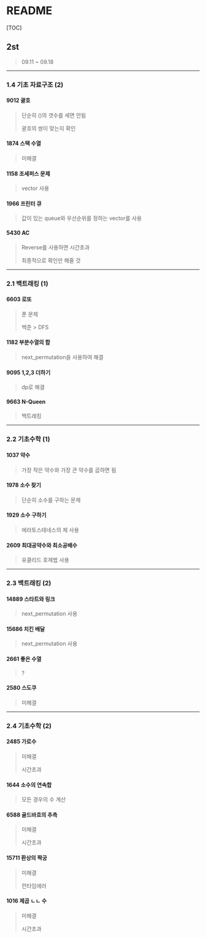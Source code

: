 # README

[TOC]

## 2st



> 09.11 ~ 09.18



---

### 1.4 기초 자료구조 (2)



#### 9012 괄호

> 단순히 ()의 갯수를 세면 안됨
>
> 괄호의 쌍이 맞는지 확인



#### 1874 스택 수열

> 미해결



#### 1158 조세퍼스 문제

> vector 사용



#### 1966 프린터 큐

> 값이 있는 queue와 우선순위를 정하는 vector를 사용



#### 5430 AC

> Reverse를 사용하면 시간초과
>
> 최종적으로 확인만 해줄 것





---

### 2.1 백트래킹 (1)



#### 6603 로또

> 푼 문제
>
> 백준 > DFS



#### 1182 부분수열의 합

> next_permutation을 사용하여 해결



#### 9095 1,2,3 더하기

> dp로 해결



#### 9663 N-Queen

> 백트래킹





---

### 2.2 기초수학 (1)



#### 1037 약수

> 가장 작은 약수와 가장 큰 약수를 곱하면 됨 



#### 1978 소수 찾기

> 단순히 소수를 구하는 문제



#### 1929 소수 구하기

> 에라토스테네스의 체 사용



#### 2609 최대공약수와 최소공배수

> 유클리드 호제법 사용



------

### 2.3 백트래킹 (2)



#### 14889 스타트와 링크

> next_permutation 사용



#### 15686 치킨 배달

> next_permutation 사용



#### 2661 좋은 수열

> ?



#### 2580 스도쿠

> 미해결





------

### 2.4 기초수학 (2)



#### 2485 가로수

> 미해결
>
> 시간초과



#### 1644 소수의 연속합

> 모든 경우의 수 계산



#### 6588 골드바흐의 추측

> 미해결
>
> 시간초과



#### 15711 환상의 짝궁

> 미해결
>
> 런타임에러



#### 1016 제곱 ㄴㄴ 수

> 미해결
>
> 시간초과
